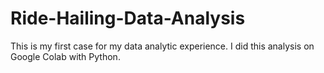 # Ride-Hailing-Data-Analysis
This is my first case for my data analytic experience. I did this analysis on Google Colab with Python.
